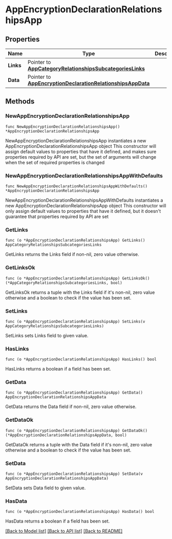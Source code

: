 # AppEncryptionDeclarationRelationshipsApp

## Properties

Name | Type | Description | Notes
------------ | ------------- | ------------- | -------------
**Links** | Pointer to [**AppCategoryRelationshipsSubcategoriesLinks**](AppCategory_relationships_subcategories_links.md) |  | [optional] 
**Data** | Pointer to [**AppEncryptionDeclarationRelationshipsAppData**](AppEncryptionDeclaration_relationships_app_data.md) |  | [optional] 

## Methods

### NewAppEncryptionDeclarationRelationshipsApp

`func NewAppEncryptionDeclarationRelationshipsApp() *AppEncryptionDeclarationRelationshipsApp`

NewAppEncryptionDeclarationRelationshipsApp instantiates a new AppEncryptionDeclarationRelationshipsApp object
This constructor will assign default values to properties that have it defined,
and makes sure properties required by API are set, but the set of arguments
will change when the set of required properties is changed

### NewAppEncryptionDeclarationRelationshipsAppWithDefaults

`func NewAppEncryptionDeclarationRelationshipsAppWithDefaults() *AppEncryptionDeclarationRelationshipsApp`

NewAppEncryptionDeclarationRelationshipsAppWithDefaults instantiates a new AppEncryptionDeclarationRelationshipsApp object
This constructor will only assign default values to properties that have it defined,
but it doesn't guarantee that properties required by API are set

### GetLinks

`func (o *AppEncryptionDeclarationRelationshipsApp) GetLinks() AppCategoryRelationshipsSubcategoriesLinks`

GetLinks returns the Links field if non-nil, zero value otherwise.

### GetLinksOk

`func (o *AppEncryptionDeclarationRelationshipsApp) GetLinksOk() (*AppCategoryRelationshipsSubcategoriesLinks, bool)`

GetLinksOk returns a tuple with the Links field if it's non-nil, zero value otherwise
and a boolean to check if the value has been set.

### SetLinks

`func (o *AppEncryptionDeclarationRelationshipsApp) SetLinks(v AppCategoryRelationshipsSubcategoriesLinks)`

SetLinks sets Links field to given value.

### HasLinks

`func (o *AppEncryptionDeclarationRelationshipsApp) HasLinks() bool`

HasLinks returns a boolean if a field has been set.

### GetData

`func (o *AppEncryptionDeclarationRelationshipsApp) GetData() AppEncryptionDeclarationRelationshipsAppData`

GetData returns the Data field if non-nil, zero value otherwise.

### GetDataOk

`func (o *AppEncryptionDeclarationRelationshipsApp) GetDataOk() (*AppEncryptionDeclarationRelationshipsAppData, bool)`

GetDataOk returns a tuple with the Data field if it's non-nil, zero value otherwise
and a boolean to check if the value has been set.

### SetData

`func (o *AppEncryptionDeclarationRelationshipsApp) SetData(v AppEncryptionDeclarationRelationshipsAppData)`

SetData sets Data field to given value.

### HasData

`func (o *AppEncryptionDeclarationRelationshipsApp) HasData() bool`

HasData returns a boolean if a field has been set.


[[Back to Model list]](../README.md#documentation-for-models) [[Back to API list]](../README.md#documentation-for-api-endpoints) [[Back to README]](../README.md)


